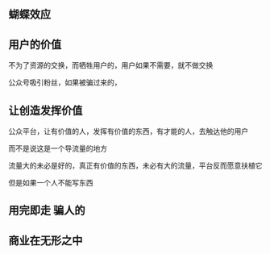 ## 蝴蝶效应


## 用户的价值
不为了资源的交换，而牺牲用户的，用户如果不需要，就不做交换

公众号吸引粉丝，如果被骗过来的，

## 让创造发挥价值
公众平台，让有价值的人，发挥有价值的东西，有才能的人，去触达他的用户

而不是说这是一个导流量的地方

流量大的未必是好的，真正有价值的东西，未必有大的流量，平台反而愿意扶植它

但是如果一个人不能写东西

## 用完即走 骗人的

## 商业在无形之中
